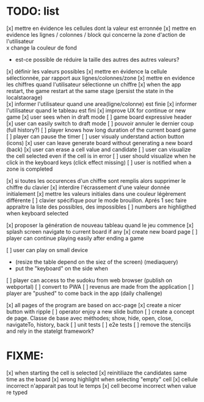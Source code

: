 # TODO: list

[x] mettre en évidence les cellules dont la valeur est erronnée
[x] mettre en evidence les lignes / colonnes / block qui concerne la zone d'action de l'utilisateur  
  x change la couleur de fond
  - est-ce possible de réduire la taille des autres des autres valeurs?

[x] définir les valeurs possibles
[x] mettre en évidence la cellule sélectionnée, par rapport aux lignes/colonnes/zone
[x] mettre en evidence les chiffres quand l'utilisateur sélectionne un chiffre
[x] when the app restart, the game restart at the same stage (persist the state in the localstaorage)  
[x] informer l'utilisateur quand une area(ligne/colonne) est finie
[x] informer l'utilisateur quand le tableau est fini
[x] improve UX for continue or new game
[x] user sees when in draft mode
[ ] game board expressive header
  [x] user can easily switch to draft mode
  [ ] pouvoir annuler le dernier coup (full history?)
  [ ] player knows how long duration of the current board game
    [ ] player can pause the timer
[ ] user visualy understand action button (icons)
[x] user can leave generate board without generating a new board (back)
[x] user can erase a cell value and candidate
[ ] user can visualize the cell selected even if the cell is in error
[ ] user should visualize when he click in the keyboard keys (click effect missing)
[ ] user is notified when a zone is completed

[x] si toutes les occurences d'un chiffre sont remplis alors supprimer le chiffre du clavier 
[x] interdire l'écrassement d'une valeur donnée initialement
[x] mettre les valeurs initiales dans une couleur légèrement différente
[ ] clavier spécifique pour le mode brouillon. Aprés 1 sec faire appraitre la liste des possibles, des impossibles
[ ] numbers are highligthed when keyboard selected

[x] proposer la génération de nouveau tableau quand le jeu commence
[x] splash screen navigate to current board if any
[x] create new board page
[ ] player can continue playing easily after ending a game

[ ] user can play on small device
  * (resize the table depend on the siez of the screen)
  (mediaquery)
  * put the "keyboard" on the side when 

[ ] player can access to the sudoku from web browser (publish on webportal)
[ ] convert to PWA
[ ] revenus are made from the application
[ ] player are "pushed" to come back in the app (daily challenge)

[x] all pages of the program are based on acc-page
[x] create a nicer button with ripple
[ ] operator enjoy a new slide button
[ ] create a concept de page. Classe de base avec méthodes; show, hide, open, close, navigateTo, history, back
[ ] unit tests
[ ] e2e tests
[ ] remove the stenciljs and rely in the statelgt framework?

# FIXME: 

[x] when starting the cell is selected
[x] reinitiliaze the candidates same time as the board
[x] wrong highlight when selecting "empty" cell
[x] cellule incorrect n'apparait pas tout le temps
[x] cell become incorrect when value re typed